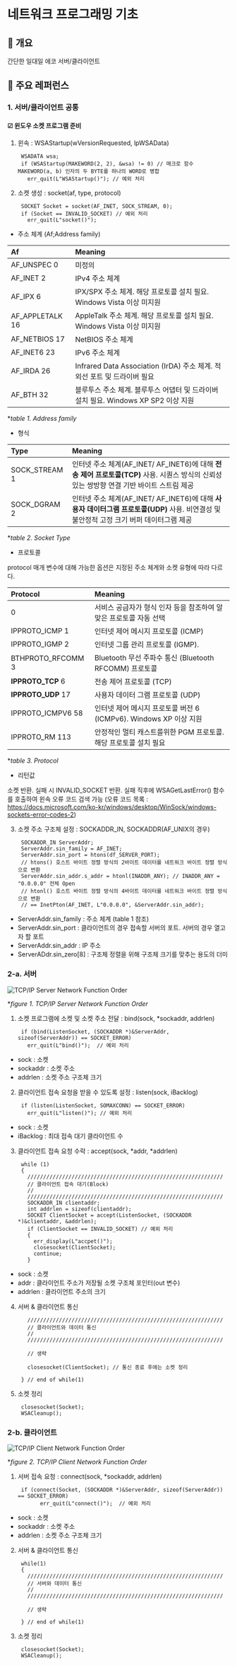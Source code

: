 # 네트워크 프로그래밍 기초
## 📢 개요
  간단한 일대일 에코 서버/클라이언트

## 📌 주요 레퍼런스
### 1. 서버/클라이언트 공통
#### ☑ 윈도우 소켓 프로그램 준비

1. 윈속  : WSAStartup(wVersionRequested, lpWSAData)

        WSADATA wsa;
        if (WSAStartup(MAKEWORD(2, 2), &wsa) != 0) // 매크로 함수 MAKEWORD(a, b) 인자의 두 BYTE를 하나의 WORD로 병합
          err_quit(L"WSAStartup()"); // 예외 처리

2. 소켓 생성 : socket(af, type, protocol)

        SOCKET Socket = socket(AF_INET, SOCK_STREAM, 0);
        if (Socket == INVALID_SOCKET) // 예외 처리
          err_quit(L"socket()");

  * 주소 체계 (Af;Address family) 
  
   | Af | Meaning |
   |:--------|:--------|
   | AF_UNSPEC 0	| 미정의	| 
   | AF_INET 2	| IPv4 주소 체계 | 
   | AF_IPX 6	| IPX/SPX 주소 체계. 해당 프로토콜 설치 필요. Windows Vista 이상 미지원	| 
   | AF_APPLETALK 16 | AppleTalk 주소 체계. 해당 프로토콜 설치 필요. Windows Vista 이상 미지원	|
   | AF_NETBIOS 17	| NetBIOS 주소 체계	|
   | AF_INET6 23	| IPv6 주소 체계	|
   | AF_IRDA 26	| Infrared Data Association (IrDA) 주소 체계. 적외선 포트 및 드라이버 필요 |
   | AF_BTH 32	| 블루투스 주소 체계. 블루투스 어댑터 및 드라이버 설치 필요. Windows XP SP2 이상 지원	|
   
   **table 1. Address family*

  * 형식
  
   | Type | Meaning |
   |:--------|:--------|
   | SOCK_STREAM 1	| 인터넷 주소 체계(AF_INET/ AF_INET6)에 대해 **전송 제어 프로토콜(TCP)** 사용. 시퀀스 방식의 신뢰성있는 쌍방향 연결 기반 바이트 스트림 제공	| 
   | SOCK_DGRAM 2	| 인터넷 주소 체계(AF_INET/ AF_INET6)에 대해 **사용자 데이터그램 프로토콜(UDP)** 사용. 비연결성 및 불안정적 고정 크기 버퍼 데이터그램 제공 | 
   
   **table 2. Socket Type*
   
  * 프로토콜
  
  protocol 매개 변수에 대해 가능한 옵션은 지정된 주소 체계와 소켓 유형에 따라 다르다.
  
   | Protocol | Meaning |
   |:--------|:--------|
   | 0	|  서비스 공급자가 형식 인자 등을 참조하여 알맞은 프로토콜 자동 선택	| 
   | IPPROTO_ICMP 1	| 인터넷 제어 메시지 프로토콜 (ICMP)	| 
   | IPPROTO_IGMP 2	| 인터넷 그룹 관리 프로토콜 (IGMP).	| 
   | BTHPROTO_RFCOMM 3	| Bluetooth 무선 주파수 통신 (Bluetooth RFCOMM) 프로토콜	| 
   | **IPPROTO_TCP** 6	| 전송 제어 프로토콜 (TCP)	| 
   | **IPPROTO_UDP** 17	| 사용자 데이터 그램 프로토콜 (UDP)	| 
   | IPPROTO_ICMPV6 58	| 인터넷 제어 메시지 프로토콜 버전 6 (ICMPv6). Windows XP 이상 지원	| 
   | IPPROTO_RM 113	| 안정적인 멀티 캐스트를위한 PGM 프로토콜. 해당 프로토콜 설치 필요	| 
   
   **table 3. Protocol*
   
  * 리턴값
  
  소켓 반환. 실패 시 INVALID_SOCKET 반환. 실패 직후에 WSAGetLastError() 함수를 호출하여 윈속 오류 코드 검색 가능
  (오류 코드 목록 : https://docs.microsoft.com/ko-kr/windows/desktop/WinSock/windows-sockets-error-codes-2)
  
3. 소켓 주소 구조체 설정 : SOCKADDR_IN, SOCKADDR(AF_UNIX의 경우)

        SOCKADDR_IN ServerAddr;
        ServerAddr.sin_family = AF_INET; 
        ServerAddr.sin_port = htons(df_SERVER_PORT); 
        // htons() 호스트 바이트 정렬 방식의 2바이트 데이터를 네트워크 바이트 정렬 방식으로 변환
        ServerAddr.sin_addr.s_addr = htonl(INADDR_ANY);	// INADDR_ANY = "0.0.0.0" 전체 Open
        // htonl() 호스트 바이트 정렬 방식의 4바이트 데이터를 네트워크 바이트 정렬 방식으로 변환
        // == InetPton(AF_INET, L"0.0.0.0", &ServerAddr.sin_addr); 
        
  * ServerAddr.sin_family : 주소 체계 (table 1 참조)
  * ServerAddr.sin_port   : 클라이언트의 경우 접속할 서버의 포트. 서버의 경우 열고자 할 포트
  * ServerAddr.sin_addr   : IP 주소
  * ServerADdr.sin_zero[8] : 구조체 정렬을 위해 구조체 크기를 맞추는 용도의 더미 

### 2-a. 서버

  ![TCP/IP Server Network Function Order](https://github.com/kbm0996/Network-Programming-Basic/blob/master/Server%20Sequence.gif)
  
  **figure 1. TCP/IP Server Network Function Order*

1. 소켓 프로그램에 소켓 및 소켓 주소 전달 : bind(sock, *sockaddr, addrlen)

        if (bind(ListenSocket, (SOCKADDR *)&ServerAddr, sizeof(ServerAddr)) == SOCKET_ERROR)
          err_quit(L"bind()");  // 예외 처리
          
  * sock : 소켓
  * sockaddr : 소켓 주소
  * addrlen : 소켓 주소 구조체 크기 
  
  
2. 클라이언트 접속 요청을 받을 수 있도록 설정 : listen(sock, iBacklog)

        if (listen(ListenSocket, SOMAXCONN) == SOCKET_ERROR) 
          err_quit(L"listen()"); // 예외 처리

  * sock : 소켓
  * iBacklog : 최대 접속 대기 클라이언트 수
  
3. 클라이언트 접속 요청 수락 : accept(sock, *addr, *addrlen)

        while (1)
        {
          //////////////////////////////////////////////////////////////
          // 클라이언트 접속 대기(Block)
          //
          //////////////////////////////////////////////////////////////
          SOCKADDR_IN clientaddr;
          int addrlen = sizeof(clientaddr);
          SOCKET ClientSocket = accept(ListenSocket, (SOCKADDR *)&clientaddr, &addrlen);
          if (ClientSocket == INVALID_SOCKET) // 예외 처리
          {
            err_display(L"accpet()");
            closesocket(ClientSocket);
            continue;
          }


  * sock : 소켓
  * addr : 클라이언트 주소가 저장될 소켓 구조체 포인터(out 변수)
  * addrlen : 클라이언트 주소의 크기
  
4. 서버 & 클라이언트 통신

          //////////////////////////////////////////////////////////////
          // 클라이언트와 데이터 통신
          //
          //////////////////////////////////////////////////////////////
         
          // 생략
          
          closesocket(ClientSocket); // 통신 종료 후에는 소켓 정리

        } // end of while(1)

5. 소켓 정리

        closesocket(Socket);       
        WSACleanup();

### 2-b. 클라이언트

  ![TCP/IP Client Network Function Order](https://github.com/kbm0996/Network-Programming-Basic/blob/master/Client%20Sequence.gif)
  
  **figure 2. TCP/IP Client Network Function Order*


1. 서버 접속 요청 : connect(sock, *sockaddr, addrlen)

        if (connect(Socket, (SOCKADDR *)&ServerAddr, sizeof(ServerAddr)) == SOCKET_ERROR)
		      err_quit(L"connect()");  // 예외 처리
          
  * sock : 소켓
  * sockaddr : 소켓 주소
  * addrlen : 소켓 주소 구조체 크기 
  
2. 서버 & 클라이언트 통신

        while(1)
        {
          //////////////////////////////////////////////////////////////
          // 서버와 데이터 통신
          //
          //////////////////////////////////////////////////////////////

          // 생략

        } // end of while(1)

3. 소켓 정리

        closesocket(Socket);       
        WSACleanup();

